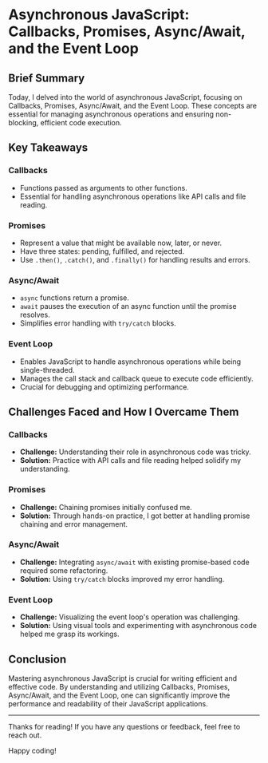 # Asynchronous JavaScript: Callbacks, Promises, Async/Await, and the Event Loop

## Brief Summary

Today, I delved into the world of asynchronous JavaScript, focusing on Callbacks, Promises, Async/Await, and the Event Loop. These concepts are essential for managing asynchronous operations and ensuring non-blocking, efficient code execution.

## Key Takeaways

### Callbacks

- Functions passed as arguments to other functions.
- Essential for handling asynchronous operations like API calls and file reading.

### Promises

- Represent a value that might be available now, later, or never.
- Have three states: pending, fulfilled, and rejected.
- Use `.then()`, `.catch()`, and `.finally()` for handling results and errors.

### Async/Await

- `async` functions return a promise.
- `await` pauses the execution of an async function until the promise resolves.
- Simplifies error handling with `try/catch` blocks.

### Event Loop

- Enables JavaScript to handle asynchronous operations while being single-threaded.
- Manages the call stack and callback queue to execute code efficiently.
- Crucial for debugging and optimizing performance.

## Challenges Faced and How I Overcame Them

### Callbacks

- **Challenge:** Understanding their role in asynchronous code was tricky.
- **Solution:** Practice with API calls and file reading helped solidify my understanding.

### Promises

- **Challenge:** Chaining promises initially confused me.
- **Solution:** Through hands-on practice, I got better at handling promise chaining and error management.

### Async/Await

- **Challenge:** Integrating `async/await` with existing promise-based code required some refactoring.
- **Solution:** Using `try/catch` blocks improved my error handling.

### Event Loop

- **Challenge:** Visualizing the event loop's operation was challenging.
- **Solution:** Using visual tools and experimenting with asynchronous code helped me grasp its workings.

## Conclusion

Mastering asynchronous JavaScript is crucial for writing efficient and effective code. By understanding and utilizing Callbacks, Promises, Async/Await, and the Event Loop, one can significantly improve the performance and readability of their JavaScript applications.

---

Thanks for reading! If you have any questions or feedback, feel free to reach out.

Happy coding!
